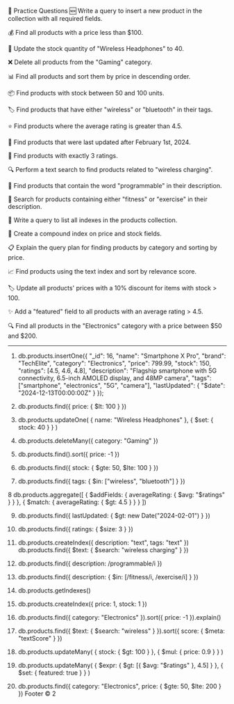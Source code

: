 📝 Practice Questions
🆕 Write a query to insert a new product in the collection with all required fields.

💰 Find all products with a price less than $100.

🔄 Update the stock quantity of "Wireless Headphones" to 40.

❌ Delete all products from the "Gaming" category.

📊 Find all products and sort them by price in descending order.

📦 Find products with stock between 50 and 100 units.

🏷️ Find products that have either "wireless" or "bluetooth" in their tags.

⭐ Find products where the average rating is greater than 4.5.

📅 Find products that were last updated after February 1st, 2024.

🔢 Find products with exactly 3 ratings.

🔍 Perform a text search to find products related to "wireless charging".

📝 Find products that contain the word "programmable" in their description.

🔎 Search for products containing either "fitness" or "exercise" in their description.

📑 Write a query to list all indexes in the products collection.

🔑 Create a compound index on price and stock fields.

📋 Explain the query plan for finding products by category and sorting by price.

📈 Find products using the text index and sort by relevance score.

🏷️ Update all products' prices with a 10% discount for items with stock > 100.

✨ Add a "featured" field to all products with an average rating > 4.5.

🔍 Find all products in the "Electronics" category with a price between $50 and $200.



-------------------------------------------------------------------

1. db.products.insertOne({
  "_id": 16,
  "name": "Smartphone X Pro",
  "brand": "TechElite",
  "category": "Electronics",
  "price": 799.99,
  "stock": 150,
  "ratings": [4.5, 4.6, 4.8],
  "description": "Flagship smartphone with 5G connectivity, 6.5-inch AMOLED display, and 48MP camera",
  "tags": ["smartphone", "electronics", "5G", "camera"],
  "lastUpdated": { "$date": "2024-12-13T00:00:00Z" }
});

2.  db.products.find({ price: { $lt: 100 } })

3.  db.products.updateOne(
  { name: "Wireless Headphones" },
  { $set: { stock: 40 } }
)

4.  db.products.deleteMany({ category: "Gaming" })

5.  db.products.find().sort({ price: -1 })

6.  db.products.find({ stock: { $gte: 50, $lte: 100 } })

7.  db.products.find({ tags: { $in: ["wireless", "bluetooth"] } })

8   db.products.aggregate([
  { $addFields: { averageRating: { $avg: "$ratings" } } },
  { $match: { averageRating: { $gt: 4.5 } } }
])

9.  db.products.find({ lastUpdated: { $gt: new Date("2024-02-01") } })

10. db.products.find({ ratings: { $size: 3 } })

11. db.products.createIndex({ description: "text", tags: "text" })
    db.products.find({ $text: { $search: "wireless charging" } })

12. db.products.find({ description: /programmable/i })

13. db.products.find({ description: { $in: [/fitness/i, /exercise/i] } })

14. db.products.getIndexes()

15. db.products.createIndex({ price: 1, stock: 1 })

16. db.products.find({ category: "Electronics" }).sort({ price: -1 }).explain()

17. db.products.find({ $text: { $search: "wireless" } }).sort({ score: { $meta: "textScore" } })

18. db.products.updateMany(
  { stock: { $gt: 100 } },
  { $mul: { price: 0.9 } }
)

19. db.products.updateMany(
  { $expr: { $gt: [{ $avg: "$ratings" }, 4.5] } },
  { $set: { featured: true } }
)

20. db.products.find({
  category: "Electronics",
  price: { $gte: 50, $lte: 200 }
})
Footer
© 2